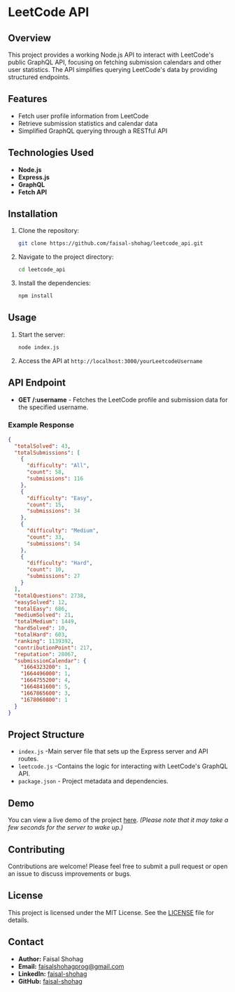 # LeetCode API

## Overview

This project provides a working Node.js API to interact with LeetCode's public GraphQL API, focusing on fetching submission calendars and other user statistics. The API simplifies querying LeetCode's data by providing structured endpoints.

## Features

- Fetch user profile information from LeetCode
- Retrieve submission statistics and calendar data
- Simplified GraphQL querying through a RESTful API

## Technologies Used

- **Node.js**
- **Express.js**
- **GraphQL**
- **Fetch API**

## Installation

1. Clone the repository:
    ```bash
    git clone https://github.com/faisal-shohag/leetcode_api.git
    ```
2. Navigate to the project directory:
    ```bash
    cd leetcode_api
    ```
3. Install the dependencies:
    ```bash
    npm install
    ```

## Usage

1. Start the server:
    ```bash
    node index.js
    ```
2. Access the API at `http://localhost:3000/yourLeetcodeUsername`

## API Endpoint

- **GET /:username** - Fetches the LeetCode profile and submission data for the specified username.

### Example Response

```json
{
  "totalSolved": 43,
  "totalSubmissions": [
    {
      "difficulty": "All",
      "count": 58,
      "submissions": 116
    },
    {
      "difficulty": "Easy",
      "count": 15,
      "submissions": 34
    },
    {
      "difficulty": "Medium",
      "count": 33,
      "submissions": 54
    },
    {
      "difficulty": "Hard",
      "count": 10,
      "submissions": 27
    }
  ],
  "totalQuestions": 2738,
  "easySolved": 12,
  "totalEasy": 686,
  "mediumSolved": 21,
  "totalMedium": 1449,
  "hardSolved": 10,
  "totalHard": 603,
  "ranking": 1139392,
  "contributionPoint": 217,
  "reputation": 28067,
  "submissionCalendar": {
    "1664323200": 1,
    "1664496000": 1,
    "1664755200": 4,
    "1664841600": 5,
    "1667865600": 3,
    "1678060800": 1
  }
}
```
## Project Structure
- `index.js` -Main server file that sets up the Express server and API routes.
- `leetcode.js` -Contains the logic for interacting with LeetCode's GraphQL API.
- `package.json` - Project metadata and dependencies.

## Demo

You can view a live demo of the project [here](https://leetcode-api-faisalshohag.vercel.app/). *(Please note that it may take a few seconds for the server to wake up.)*

## Contributing

Contributions are welcome! Please feel free to submit a pull request or open an issue to discuss improvements or bugs.

## License

This project is licensed under the MIT License. See the [LICENSE](LICENSE) file for details.

## Contact

- **Author:** Faisal Shohag
- **Email:** faisalshohagprog@gmail.com
- **LinkedIn:** [faisal-shohag](http://linkedin.com/in/faisal-shohag)
- **GitHub:** [faisal-shohag](http://github.com/faisal-shohag)
